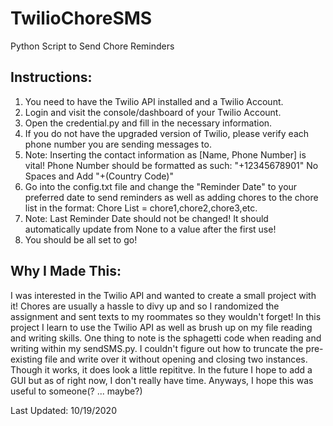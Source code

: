 # TwilioChoreSMS
 Python Script to Send Chore Reminders
 
 Instructions:
 -------------
 1. You need to have the Twilio API installed and a Twilio Account.
 2. Login and visit the console/dashboard of your Twilio Account.
 3. Open the credential.py and fill in the necessary information.
 4. If you do not have the upgraded version of Twilio, please verify each phone number you are sending
 messages to.
 5. Note: Inserting the contact information as [Name, Phone Number] is vital! 
       Phone Number should be formatted as such: "+12345678901" No Spaces and Add "+(Country Code)"
 5. Go into the config.txt file and change the "Reminder Date" to your preferred date to send reminders
    as well as adding chores to the chore list in the format: Chore List = chore1,chore2,chore3,etc.
 6. Note: Last Reminder Date should not be changed! It should automatically update from None to a value
       after the first use!
 7. You should be all set to go!

Why I Made This:
----------------
I was interested in the Twilio API and wanted to create a small project with it! Chores are usually a hassle to divy up and so 
I randomized the assignment and sent texts to my roommates so they wouldn't forget! In this project I learn to use the Twilio API
as well as brush up on my file reading and writing skills. One thing to note is the sphagetti code when reading and writing within
my sendSMS.py. I couldn't figure out how to truncate the pre-existing file and write over it without opening and closing two instances.
Though it works, it does look a little repititve. In the future I hope to add a GUI but as of right now, I don't really have time.
Anyways, I hope this was useful to someone(? ... maybe?)

Last Updated: 10/19/2020

